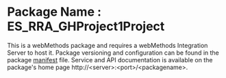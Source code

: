 # Package Name : ES_RRA_GHProject1Project
This is a webMethods package and requires a webMethods Integration Server to host it. Package versioning and configuration can be found in the package [manifest](./ES_RRA_GHProject1Project/manifest.v3) file. Service and API documentation is available on the package's home page http://&lt;server&gt;:&lt;port&gt;/&lt;packagename>.